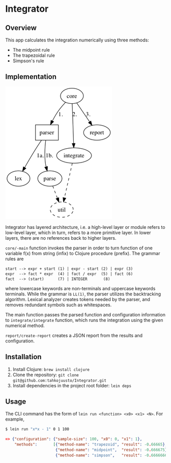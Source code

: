 # Integrator

## Overview

This app calculates the integration numerically using three methods:
- The midpoint rule
- The trapezoidal rule
- Simpson's rule

## Implementation

![Integrator](architecture.png?raw=true "Integrator")

Integrator has layered architecture, i.e. a high-level layer or module refers to low-level layer, which in turn, refers to a more primitive layer. In lower layers, there are no references back to higher layers.

``core/-main`` function invokes the parser in order to turn function of one variable f(x) from string (infix) to Clojure procedure (prefix). The grammar rules are

```
start --> expr + start (1) | expr - start (2) | expr (3)
expr  --> fact * expr  (4) | fact / expr  (5) | fact (6)
fact  --> (start)      (7) | INTEGER       (8)
```

where lowercase keywords are non-terminals and uppercase keywords terminals. While the grammar is ``LL(1)``, the parser utilizes the backtracking algorithm. Lexical analyzer creates tokens needed by the parser, and removes redundant symbols such as whitespaces.

The main function passes the parsed function and configuration information to ``integrate/integrate`` function, which runs the integration using the given numerical method.

``report/create-report`` creates a JSON report from the results and configuration.

## Installation

1. Install Clojure: ``brew install clojure``
2. Clone the repository: ``git clone git@github.com:tahkojuusto/Integrator.git``
3. Install dependencies in the project root folder: ``lein deps``

## Usage

The CLI command has the form of ``lein run <function> <x0> <x1> <N>``. For example,

```sh
$ lein run "x*x - 1" 0 1 100
```

```json
=> {"configuration": {"sample-size": 100, "x0": 0, "x1": 1},
    "methods":       [{"method-name": "trapezoid", "result": -0.66665},
                      {"method-name": "midpoint",  "result": -0.666675},
                      {"method-name": "simpson",   "result": -0.6666666666666667}]}
```